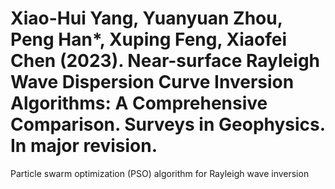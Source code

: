 # Xiao-Hui Yang, Yuanyuan Zhou, Peng Han*, Xuping Feng, Xiaofei Chen (2023). Near-surface Rayleigh Wave Dispersion Curve Inversion Algorithms: A Comprehensive Comparison. Surveys in Geophysics. In major revision.
Particle swarm optimization (PSO) algorithm for Rayleigh wave inversion
